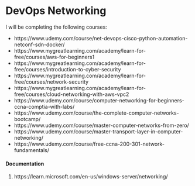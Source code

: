 
<h1>DevOps Networking</h1>


<div>I will be completing the following courses:
  
  <ul>
    <li>https://www.udemy.com/course/net-devops-cisco-python-automation-netconf-sdn-docker/</li>
    <li>https://www.mygreatlearning.com/academy/learn-for-free/courses/aws-for-beginners1</li>
    <li>https://www.mygreatlearning.com/academy/learn-for-free/courses/introduction-to-cyber-security</li>
    <li>https://www.mygreatlearning.com/academy/learn-for-free/courses/network-security</li>
    <li>https://www.mygreatlearning.com/academy/learn-for-free/courses/cloud-networking-with-aws-vpc2</li>
    <li>https://www.udemy.com/course/computer-networking-for-beginners-ccna-comptia-with-labs/</li>
    <li>https://www.udemy.com/course/the-complete-computer-networks-bootcamp/</li>
    <li>https://www.udemy.com/course/master-computer-networks-from-zero/</li>
    <li>https://www.udemy.com/course/master-transport-layer-in-computer-networking/</li>
    <li>https://www.udemy.com/course/free-ccna-200-301-network-fundamentals/</li>
  </ul>
  
  
</div>

<h4>Documentation</h4>
<ol>
  <li>https://learn.microsoft.com/en-us/windows-server/networking/</li>
</ol>

